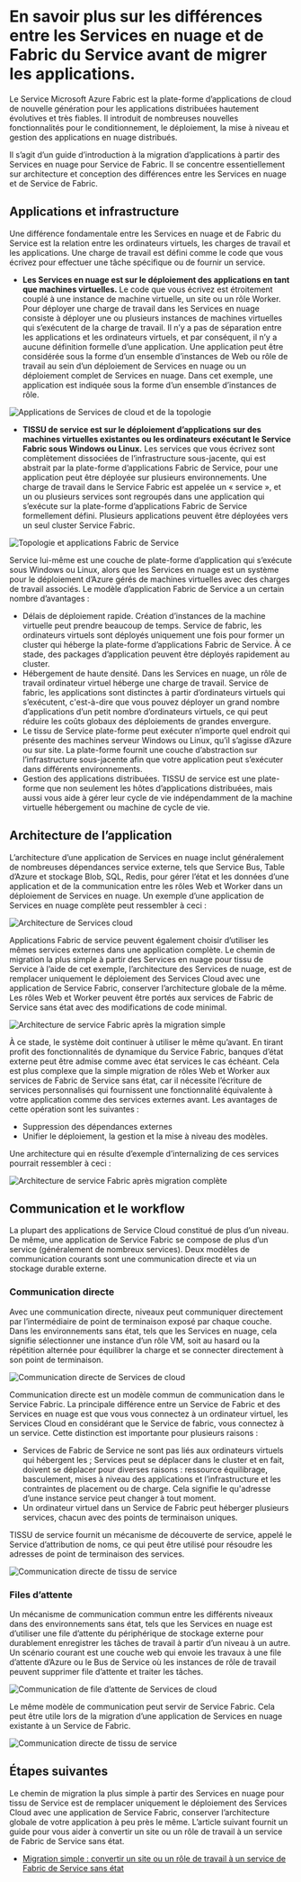 <properties
   pageTitle="Différences entre les Services en nuage et Service Fabric | Microsoft Azure"
   description="Une vue d’ensemble conceptuelle de la migration d’applications à partir des Services en nuage pour Service de Fabric."
   services="service-fabric"
   documentationCenter=".net"
   authors="vturecek"
   manager="timlt"
   editor=""/>

<tags
   ms.service="service-fabric"
   ms.devlang="dotNet"
   ms.topic="article"
   ms.tgt_pltfrm="NA"
   ms.workload="NA"
   ms.date="10/19/2016"
   ms.author="vturecek"/>

# <a name="learn-about-the-differences-between-cloud-services-and-service-fabric-before-migrating-applications"></a>En savoir plus sur les différences entre les Services en nuage et de Fabric du Service avant de migrer les applications.
Le Service Microsoft Azure Fabric est la plate-forme d’applications de cloud de nouvelle génération pour les applications distribuées hautement évolutives et très fiables. Il introduit de nombreuses nouvelles fonctionnalités pour le conditionnement, le déploiement, la mise à niveau et gestion des applications en nuage distribués. 

Il s’agit d’un guide d’introduction à la migration d’applications à partir des Services en nuage pour Service de Fabric. Il se concentre essentiellement sur architecture et conception des différences entre les Services en nuage et de Service de Fabric.
 
## <a name="applications-and-infrastructure"></a>Applications et infrastructure

Une différence fondamentale entre les Services en nuage et de Fabric du Service est la relation entre les ordinateurs virtuels, les charges de travail et les applications. Une charge de travail est défini comme le code que vous écrivez pour effectuer une tâche spécifique ou de fournir un service.
 
 - **Les Services en nuage est sur le déploiement des applications en tant que machines virtuelles.** Le code que vous écrivez est étroitement couplé à une instance de machine virtuelle, un site ou un rôle Worker. Pour déployer une charge de travail dans les Services en nuage consiste à déployer une ou plusieurs instances de machines virtuelles qui s’exécutent de la charge de travail. Il n’y a pas de séparation entre les applications et les ordinateurs virtuels, et par conséquent, il n’y a aucune définition formelle d’une application. Une application peut être considérée sous la forme d’un ensemble d’instances de Web ou rôle de travail au sein d’un déploiement de Services en nuage ou un déploiement complet de Services en nuage. Dans cet exemple, une application est indiquée sous la forme d’un ensemble d’instances de rôle.
 
![Applications de Services de cloud et de la topologie][1]

 - **TISSU de service est sur le déploiement d’applications sur des machines virtuelles existantes ou les ordinateurs exécutant le Service Fabric sous Windows ou Linux.** Les services que vous écrivez sont complètement dissociées de l’infrastructure sous-jacente, qui est abstrait par la plate-forme d’applications Fabric de Service, pour une application peut être déployée sur plusieurs environnements. Une charge de travail dans le Service Fabric est appelée un « service », et un ou plusieurs services sont regroupés dans une application qui s’exécute sur la plate-forme d’applications Fabric de Service formellement défini. Plusieurs applications peuvent être déployées vers un seul cluster Service Fabric.
 
![Topologie et applications Fabric de Service][2]
 
Service lui-même est une couche de plate-forme d’application qui s’exécute sous Windows ou Linux, alors que les Services en nuage est un système pour le déploiement d’Azure gérés de machines virtuelles avec des charges de travail associés.
Le modèle d’application Fabric de Service a un certain nombre d’avantages :

 - Délais de déploiement rapide. Création d’instances de la machine virtuelle peut prendre beaucoup de temps. Service de fabric, les ordinateurs virtuels sont déployés uniquement une fois pour former un cluster qui héberge la plate-forme d’applications Fabric de Service. À ce stade, des packages d’application peuvent être déployés rapidement au cluster.
 - Hébergement de haute densité. Dans les Services en nuage, un rôle de travail ordinateur virtuel héberge une charge de travail. Service de fabric, les applications sont distinctes à partir d’ordinateurs virtuels qui s’exécutent, c'est-à-dire que vous pouvez déployer un grand nombre d’applications d’un petit nombre d’ordinateurs virtuels, ce qui peut réduire les coûts globaux des déploiements de grandes envergure.
 - Le tissu de Service plate-forme peut exécuter n’importe quel endroit qui présente des machines serveur Windows ou Linux, qu’il s’agisse d’Azure ou sur site. La plate-forme fournit une couche d’abstraction sur l’infrastructure sous-jacente afin que votre application peut s’exécuter dans différents environnements. 
 - Gestion des applications distribuées. TISSU de service est une plate-forme que non seulement les hôtes d’applications distribuées, mais aussi vous aide à gérer leur cycle de vie indépendamment de la machine virtuelle hébergement ou machine de cycle de vie.

## <a name="application-architecture"></a>Architecture de l’application

L’architecture d’une application de Services en nuage inclut généralement de nombreuses dépendances service externe, tels que Service Bus, Table d’Azure et stockage Blob, SQL, Redis, pour gérer l’état et les données d’une application et de la communication entre les rôles Web et Worker dans un déploiement de Services en nuage. Un exemple d’une application de Services en nuage complète peut ressembler à ceci :  

![Architecture de Services cloud][9]

Applications Fabric de service peuvent également choisir d’utiliser les mêmes services externes dans une application complète. Le chemin de migration la plus simple à partir des Services en nuage pour tissu de Service à l’aide de cet exemple, l’architecture des Services de nuage, est de remplacer uniquement le déploiement des Services Cloud avec une application de Service Fabric, conserver l’architecture globale de la même. Les rôles Web et Worker peuvent être portés aux services de Fabric de Service sans état avec des modifications de code minimal.

![Architecture de service Fabric après la migration simple][10]

À ce stade, le système doit continuer à utiliser le même qu’avant. En tirant profit des fonctionnalités de dynamique du Service Fabric, banques d’état externe peut être admise comme avec état services le cas échéant. Cela est plus complexe que la simple migration de rôles Web et Worker aux services de Fabric de Service sans état, car il nécessite l’écriture de services personnalisés qui fournissent une fonctionnalité équivalente à votre application comme des services externes avant. Les avantages de cette opération sont les suivantes : 

 - Suppression des dépendances externes 
 - Unifier le déploiement, la gestion et la mise à niveau des modèles. 
 
Une architecture qui en résulte d’exemple d’internalizing de ces services pourrait ressembler à ceci :

![Architecture de service Fabric après migration complète][11]

## <a name="communication-and-workflow"></a>Communication et le workflow

La plupart des applications de Service Cloud constitué de plus d’un niveau. De même, une application de Service Fabric se compose de plus d’un service (généralement de nombreux services). Deux modèles de communication courants sont une communication directe et via un stockage durable externe.

### <a name="direct-communication"></a>Communication directe

Avec une communication directe, niveaux peut communiquer directement par l’intermédiaire de point de terminaison exposé par chaque couche. Dans les environnements sans état, tels que les Services en nuage, cela signifie sélectionner une instance d’un rôle VM, soit au hasard ou la répétition alternée pour équilibrer la charge et se connecter directement à son point de terminaison.

![Communication directe de Services de cloud][5]

 Communication directe est un modèle commun de communication dans le Service Fabric. La principale différence entre un Service de Fabric et des Services en nuage est que vous vous connectez à un ordinateur virtuel, les Services Cloud en considérant que le Service de fabric, vous connectez à un service. Cette distinction est importante pour plusieurs raisons :

 - Services de Fabric de Service ne sont pas liés aux ordinateurs virtuels qui hébergent les ; Services peut se déplacer dans le cluster et en fait, doivent se déplacer pour diverses raisons : ressource équilibrage, basculement, mises à niveau des applications et l’infrastructure et les contraintes de placement ou de charge. Cela signifie le qu'adresse d’une instance service peut changer à tout moment. 
 - Un ordinateur virtuel dans un Service de Fabric peut héberger plusieurs services, chacun avec des points de terminaison uniques.

TISSU de service fournit un mécanisme de découverte de service, appelé le Service d’attribution de noms, ce qui peut être utilisé pour résoudre les adresses de point de terminaison des services. 

![Communication directe de tissu de service][6]

### <a name="queues"></a>Files d’attente

Un mécanisme de communication commun entre les différents niveaux dans des environnements sans état, tels que les Services en nuage est d’utiliser une file d’attente du périphérique de stockage externe pour durablement enregistrer les tâches de travail à partir d’un niveau à un autre. Un scénario courant est une couche web qui envoie les travaux à une file d’attente d’Azure ou le Bus de Service où les instances de rôle de travail peuvent supprimer file d’attente et traiter les tâches.

![Communication de file d’attente de Services de cloud][7]

Le même modèle de communication peut servir de Service Fabric. Cela peut être utile lors de la migration d’une application de Services en nuage existante à un Service de Fabric. 

![Communication directe de tissu de service][8]
 
## <a name="next-steps"></a>Étapes suivantes

Le chemin de migration la plus simple à partir des Services en nuage pour tissu de Service est de remplacer uniquement le déploiement des Services Cloud avec une application de Service Fabric, conserver l’architecture globale de votre application à peu près le même. L’article suivant fournit un guide pour vous aider à convertir un site ou un rôle de travail à un service de Fabric de Service sans état.

 - [Migration simple : convertir un site ou un rôle de travail à un service de Fabric de Service sans état](./service-fabric-cloud-services-migration-worker-role-stateless-service.md)

<!--Image references-->
[1]: ./media/service-fabric-cloud-services-migration-differences/topology-cloud-services.png
[2]: ./media/service-fabric-cloud-services-migration-differences/topology-service-fabric.png
[5]: ./media/service-fabric-cloud-services-migration-differences/cloud-service-communication-direct.png
[6]: ./media/service-fabric-cloud-services-migration-differences/service-fabric-communication-direct.png
[7]: ./media/service-fabric-cloud-services-migration-differences/cloud-service-communication-queues.png
[8]: ./media/service-fabric-cloud-services-migration-differences/service-fabric-communication-queues.png
[9]: ./media/service-fabric-cloud-services-migration-differences/cloud-services-architecture.png
[10]: ./media/service-fabric-cloud-services-migration-differences/service-fabric-architecture-simple.png
[11]: ./media/service-fabric-cloud-services-migration-differences/service-fabric-architecture-full.png
